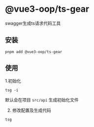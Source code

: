 # @vue3-oop/ts-gear

swagger生成ts请求代码工具

## 安装

```shell
pnpm add @vue3-oop/ts-gear
```

## 使用

1.初始化

```shell
tsg -i
```
默认会在项目 `src/api` 生成初始化文件

2. 修改配置及生成代码

```shell
tsg
```
